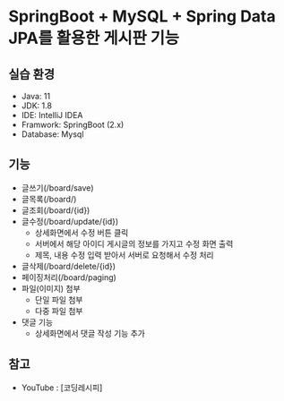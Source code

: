 # SpringBoot + MySQL + Spring Data JPA를 활용한 게시판 기능

## 실습 환경
+ Java: 11
+ JDK: 1.8
+ IDE: IntelliJ IDEA
+ Framwork: SpringBoot (2.x)
+ Database: Mysql

## 기능
+ 글쓰기(/board/save)
+ 글목록(/board/)
+ 글조회(/board/{id})
+ 글수정(/board/update/{id})
  * 상세화면에서 수정 버튼 클릭
  * 서버에서 해당 아이디 게시글의 정보를 가지고 수정 화면 출력
  * 제목, 내용 수정 입력 받아서 서버로 요청해서 수정 처리
+ 글삭제(/board/delete/{id})
+ 페이징처리(/board/paging)
+ 파일(이미지) 첨부
  * 단일 파일 첨부
  * 다중 파일 첨부
+ 댓글 기능
  * 상세화면에서 댓글 작성 기능 추가
## 참고
+ YouTube : [코딩레시피]
